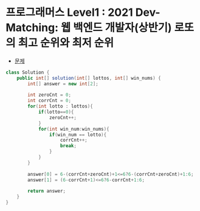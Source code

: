 # 프로그래머스 Level1 : 2021 Dev-Matching: 웹 백엔드 개발자(상반기) 로또의 최고 순위와 최저 순위
- [문제](https://programmers.co.kr/learn/courses/30/lessons/77484?language=java)

```java
class Solution {
    public int[] solution(int[] lottos, int[] win_nums) {
        int[] answer = new int[2];
        
        int zeroCnt = 0;
        int corrCnt = 0;
        for(int lotto : lottos){
            if(lotto==0){
                zeroCnt++;
            }
            for(int win_num:win_nums){
                if(win_num == lotto){
                    corrCnt++;
                    break;
                }
            }
        }
        
        answer[0] = 6-(corrCnt+zeroCnt)+1<=6?6-(corrCnt+zeroCnt)+1:6;
        answer[1] = (6-corrCnt+1)<=6?6-corrCnt+1:6;
        
        return answer;
    }
}
```